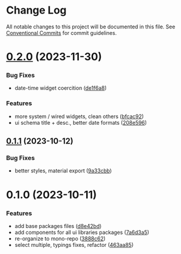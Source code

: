 # Change Log

All notable changes to this project will be documented in this file.
See [Conventional Commits](https://conventionalcommits.org) for commit guidelines.

# [0.2.0](https://github.com/json-schema-form-element/jsfe/compare/@jsfe/shoelace@0.1.1...@jsfe/shoelace@0.2.0) (2023-11-30)

### Bug Fixes

- date-time widget coercition ([de1f6a8](https://github.com/json-schema-form-element/jsfe/commit/de1f6a88afef6efcabcdc4ebab1ca6d2897178a4))

### Features

- more system / wired widgets, clean others ([bfcac92](https://github.com/json-schema-form-element/jsfe/commit/bfcac9247ded39af312b2df99a21a6d94d37c965))
- ui schema title + desc., better date formats ([208e596](https://github.com/json-schema-form-element/jsfe/commit/208e59600d2a6811d0596572f1bc1ea4f240a945))

## [0.1.1](https://github.com/json-schema-form-element/jsfe/compare/@jsfe/shoelace@0.1.0...@jsfe/shoelace@0.1.1) (2023-10-12)

### Bug Fixes

- better styles, material export ([9a33cbb](https://github.com/json-schema-form-element/jsfe/commit/9a33cbb29059ac8827647db6a7deda45d9cb3c09))

# 0.1.0 (2023-10-11)

### Features

- add base packages files ([d8e42bd](https://github.com/json-schema-form-element/jsfe/commit/d8e42bdcda5f8af5e2728e1556946d333e7f59b5))
- add components for all ui libraries packages ([7a6d3a5](https://github.com/json-schema-form-element/jsfe/commit/7a6d3a53f3939d00512c9f42925d1f9f1db246ff))
- re-organize to mono-repo ([3888c62](https://github.com/json-schema-form-element/jsfe/commit/3888c62a07b07aed2262c7e0c7b66919f30505ef))
- select multiple, typings fixes, refactor ([463aa85](https://github.com/json-schema-form-element/jsfe/commit/463aa85d7ba22480513bc485ab4ad849e39c5402))
